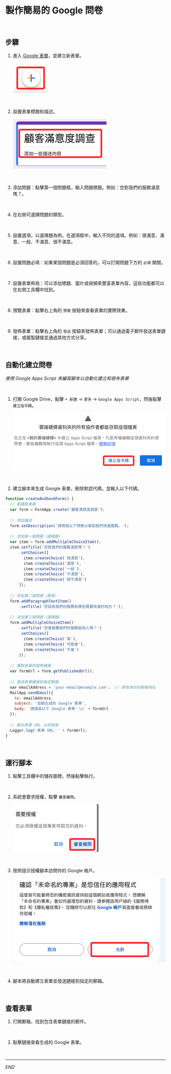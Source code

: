 # 製作簡易的 Google 問卷

<br>

## 步驟

1. 進入 [Google 表單](https://forms.google.com)，並建立新表單。

    ![](images/img_01.png)

<br>

2. 設置表單標題和描述。

    ![](images/img_02.png)

<br>

3. 添加問題：點擊第一個問題框，輸入問題標題。例如：您對我們的服務滿意嗎？。

<br>

4. 在右側可選擇問題的類型。

<br>

5. 設置選項，以選擇題為例，在選項框中，輸入不同的選項。例如：很滿意、滿意、一般、不滿意、很不滿意。

<br>

6. 設置問題必填：如果某個問題是必須回答的，可以打開問題下方的 `必填` 開關。

<br>

7. 設置表單佈局：可以添加標題、圖片或視頻來豐富表單內容，這些功能都可以在右側工具欄中找到。

<br>

8. 預覽表單：點擊右上角的 `預覽` 按鈕來查看表單的實際效果。

<br>

9.  發佈表單：點擊右上角的 `發送` 按鈕來發佈表單；可以通過電子郵件發送表單鏈接，或複製鏈接並通過其他方式分享。

<br>

## 自動化建立問卷

_使用 Google Apps Script 來編寫腳本以自動化建立和發布表單_

<br>

1. 打開 Google Drive，點擊 `+ 新建` -> `更多` -> `Google Apps Script`，然後點擊 `建立指令碼`。

    ![](images/img_03.png)

<br>

2. 建立腳本來生成 Google 表單，刪除默認代碼，並輸入以下代碼。
```js
function createAndSendForm() {
  // 創建新表單
  var form = FormApp.create('顧客滿意度調查');
  
  // 添加描述
  form.setDescription('請填寫以下問卷以幫助我們改進服務。');
  
  // 添加第一個問題（選擇題）
  var item = form.addMultipleChoiceItem();
  item.setTitle('您對我們的服務滿意嗎？')
      .setChoices([
        item.createChoice('很滿意'),
        item.createChoice('滿意'),
        item.createChoice('一般'),
        item.createChoice('不滿意'),
        item.createChoice('很不滿意')
      ]);
  
  // 添加第二個問題（簡答）
  form.addParagraphTextItem()
      .setTitle('您認為我們的服務有哪些需要改進的地方？');
  
  // 添加第三個問題（選擇題）
  form.addMultipleChoiceItem()
      .setTitle('您會推薦我們的服務給他人嗎？')
      .setChoices([
        item.createChoice('會'),
        item.createChoice('可能會'),
        item.createChoice('不會')
      ]);
  
  // 獲取表單的發佈鏈接
  var formUrl = form.getPublishedUrl();
  
  // 發送表單鏈接到指定郵箱
  var emailAddress = 'your-email@example.com';  // 修改為你的郵箱地址
  MailApp.sendEmail({
    to: emailAddress,
    subject: '自動生成的 Google 表單',
    body: '請填寫以下 Google 表單：\n' + formUrl
  });
  
  // 輸出表單 URL 以供檢查
  Logger.log('表單 URL：' + formUrl);
}
```

<br>

## 運行腳本

1. 點擊工具欄中的儲存圖標，然後點擊執行。

<br>

2. 系統會要求授權，點擊 `審查權限`。

    ![](images/img_4.png)

<br>

3. 按照提示授權腳本訪問你的 Google 帳戶。

    ![](images/img_05.png)

<br>

4. 腳本將自動建立表單並發送鏈接到指定的郵箱。

<br>

## 查看表單

1. 打開郵箱，找到包含表單鏈接的郵件。

<br>

2. 點擊鏈接查看生成的 Google 表單。

<br>

___

_END_

